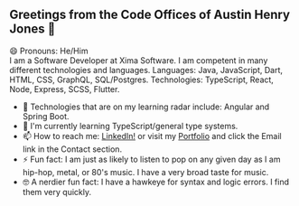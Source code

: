 ## Greetings from the Code Offices of Austin Henry Jones 👋
😄 Pronouns: He/Him<br>
I am a Software Developer at Xima Software. I am competent in many different technologies and languages.
Languages: Java, JavaScript, Dart, HTML, CSS, GraphQL, SQL/Postgres.
Technologies: TypeScript, React, Node, Express, SCSS, Flutter.

- 🤔 Technologies that are on my learning radar include: Angular and Spring Boot. 
- 📖 I'm currently learning TypeScript/general type systems.
- 📫 How to reach me: [LinkedIn!](https://www.linkedin.com/in/austinhjones3) or visit my [Portfolio](https://austinjones.io) and click the Email link in the Contact section.
- ⚡ Fun fact: I am just as likely to listen to pop on any given day as I am hip-hop, metal, or 80's music. I have a very broad taste for music.
- 🤓 A nerdier fun fact: I have a hawkeye for syntax and logic errors. I find them very quickly.
